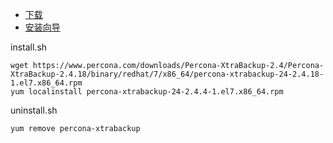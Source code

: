 - [下载](https://www.percona.com/downloads/Percona-XtraBackup-2.4/LATEST/)
- [安装向导](https://www.percona.com/doc/percona-xtrabackup/2.4/installation/yum_repo.html)

install.sh
```shell
wget https://www.percona.com/downloads/Percona-XtraBackup-2.4/Percona-XtraBackup-2.4.18/binary/redhat/7/x86_64/percona-xtrabackup-24-2.4.18-1.el7.x86_64.rpm
yum localinstall percona-xtrabackup-24-2.4.4-1.el7.x86_64.rpm
```
uninstall.sh
```shell
yum remove percona-xtrabackup
```
